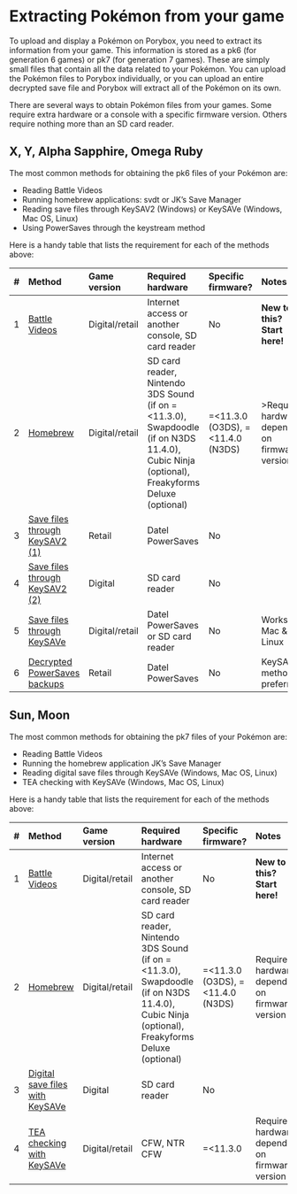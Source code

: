 # Extracting Pokémon from your game

To upload and display a Pokémon on Porybox, you need to extract its information from your game. This information is stored as a pk6 (for generation 6 games) or pk7 (for generation 7 games). These are simply small files that contain all the data related to your Pokémon. You can upload the Pokémon files to Porybox individually, or you can upload an entire decrypted save file and Porybox will extract all of the Pokémon on its own.

There are several ways to obtain Pokémon files from your games. Some require extra hardware or a console with a specific firmware version. Others require nothing more than an SD card reader.

## X, Y, Alpha Sapphire, Omega Ruby

The most common methods for obtaining the pk6 files of your Pokémon are:  

*   Reading Battle Videos
*   Running homebrew applications: svdt or JK’s Save Manager
*   Reading save files through KeySAV2 (Windows) or KeySAVe (Windows, Mac OS, Linux)
*   Using PowerSaves through the keystream method

Here is a handy table that lists the requirement for each of the methods above:

|#|Method|Game version|Required hardware|Specific firmware?|Notes|
|:--|:--|:--|:--|:--|:--|
|1|[Battle Videos](/#/how-to-pk6-1-bvs)|Digital/retail|Internet access or another console, SD card reader|No|**New to this? Start here!**|
|2|[Homebrew](/#/how-to-pk6-2-homebrew)|Digital/retail|SD card reader, Nintendo 3DS Sound (if on =<11.3.0), Swapdoodle (if on N3DS 11.4.0), Cubic Ninja (optional), Freakyforms Deluxe (optional)|=<11.3.0 (O3DS), =<11.4.0 (N3DS)|>Required hardware depends on firmware version|
|3|[Save files through KeySAV2 (1)](/#/how-to-pk6-3-4-save-files)|Retail|Datel PowerSaves|No|
|4|[Save files through KeySAV2 (2)](/#/how-to-pk6-3-4-save-files)|Digital|SD card reader|No|
|5|[Save files through KeySAVe](https://cu3po42.gitbooks.io/keysave/content/)|Digital/retail|Datel PowerSaves or SD card reader|No|Works on Mac & Linux
|6|[Decrypted PowerSaves backups](/#/how-to-pk6-6-decrypted-powersaves)|Retail|Datel PowerSaves|No|KeySAV2 method is preferred|

## Sun, Moon

The most common methods for obtaining the pk7 files of your Pokémon are:  

*   Reading Battle Videos
*   Running the homebrew application JK’s Save Manager
*   Reading digital save files through KeySAVe (Windows, Mac OS, Linux)
*   TEA checking with KeySAVe (Windows, Mac OS, Linux)

Here is a handy table that lists the requirement for each of the methods above:

|#|Method|Game version|Required hardware|Specific firmware?|Notes|
|:--|:--|:--|:--|:--|:--|
|1|[Battle Videos](/#/how-to-pk7-1-bvs)|Digital/retail|Internet access or another console, SD card reader|No|**New to this? Start here!**|
|2|[Homebrew](/#/how-to-pk7-2-homebrew)|Digital/retail|SD card reader, Nintendo 3DS Sound (if on =<11.3.0), Swapdoodle (if on N3DS 11.4.0), Cubic Ninja (optional), Freakyforms Deluxe (optional)|=<11.3.0 (O3DS), =<11.4.0 (N3DS)|Required hardware depends on firmware version
|3|[Digital save files with KeySAVe](/#/how-to-pk7-3-digital-save-files)|Digital|SD card reader|No|
|4|[TEA checking with KeySAVe](/#/how-to-pk7-4-tea)|Digital/retail|CFW, NTR CFW|=<11.3.0|Required hardware depends on firmware version|
